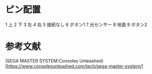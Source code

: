 # ピン配置
1	上
2	下
3	左
4	右
5	接続なし
6	ボタン1
7	光センサー
8	地面
9	ボタン2

# 参考文献

(SEGA MASTER SYSTEM:Consoles Unleashed)[https://www.consolesunleashed.com/tech/sega-master-system/]